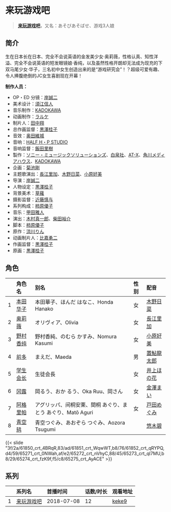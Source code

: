 # 来玩游戏吧


> <u>**[来玩游戏吧](https://bgm.tv/subject/236020)**</u>，又名：あそびあそばせ、游戏3人娘

## 简介

生在日本长在日本、完全不会说英语的金发美少女·奥莉薇，性格认真、知性洋溢、完全不会说英语的短发眼镜娘·香纯，以及虽然性格开朗却无法成为现充的下双马尾少女·华子，三名初中女生创造出来的是“游戏研究会”！？超级可爱有趣、令人捧腹绝倒的JC女生喜剧现在开幕！

**制作人员：**
- OP・ED 分镜：[岸誠二](https://bgm.tv/person/1656)
- 美术设计：[須江信人](https://bgm.tv/person/11793)
- 音乐制作：[KADOKAWA](https://bgm.tv/person/19306)
- 动画制作：[ラルケ](https://bgm.tv/person/8203)
- 制片人：[田中翔](https://bgm.tv/person/33715)
- 总作画监督：[黒澤桂子](https://bgm.tv/person/14840)
- 音效：[奥田維城](https://bgm.tv/person/28239)
- 音响：[HALF H・P STUDIO](https://bgm.tv/person/13619)
- 音响监督：[飯田里樹](https://bgm.tv/person/2642)
- 製作：[ソニー・ミュージックソリューションズ](https://bgm.tv/person/28606)、[白泉社](https://bgm.tv/person/588)、[AT-X](https://bgm.tv/person/230)、[角川メディアハウス](https://bgm.tv/person/3699)、[KADOKAWA](https://bgm.tv/person/19306)
- 企画：[菊池剛](https://bgm.tv/person/34847)
- 主题歌演出：[長江里加](https://bgm.tv/person/28045)、[木野日菜](https://bgm.tv/person/19643)、[小原好美](https://bgm.tv/person/27194)
- 导演：[岸誠二](https://bgm.tv/person/1656)
- 人物设定：[黒澤桂子](https://bgm.tv/person/14840)
- 背景美术：[草薙](https://bgm.tv/person/5992)
- 摄影监督：[近藤慎与](https://bgm.tv/person/377)
- 系列构成：[柿原優子](https://bgm.tv/person/3326)
- 音乐：[甲田雅人](https://bgm.tv/person/11904)
- 演出：[木村真一郎](https://bgm.tv/person/18)、[柴田裕介](https://bgm.tv/person/35460)
- 脚本：[柿原優子](https://bgm.tv/person/3326)
- 原作：[涼川りん](https://bgm.tv/person/20030)
- 动画制片人：[比嘉勇二](https://bgm.tv/person/18912)
- 作画监督：[黒澤桂子](https://bgm.tv/person/14840)
- 原画：[黒澤桂子](https://bgm.tv/person/14840)

## 角色

|     |   角色名   |   别名  | 性别 |  配音  |
|:--- |:------  |:----      |:---  |:--   |
| 1 | [本田华子](https://bgm.tv/character/61850) | 本田華子、ほんだ はなこ、Honda Hanako | 女 | [木野日菜](https://bgm.tv/person/19643) |
| 2 | [奥莉薇](https://bgm.tv/character/61851) | オリヴィア、Olivia | 女 | [長江里加](https://bgm.tv/person/28045) |
| 3 | [野村香纯](https://bgm.tv/character/61852) | 野村香純、のむら  かすみ、Nomura Kasumi | 女 | [小原好美](https://bgm.tv/person/27194) |
| 4 | [前多](https://bgm.tv/character/65271) | まえだ、Maeda | 男 | [置鮎龍太郎](https://bgm.tv/person/3976) |
| 5 | [学生会长](https://bgm.tv/character/65272) | 生徒会長 | 女 | [井上ほの花](https://bgm.tv/person/24865) |
| 6 | [冈露](https://bgm.tv/character/65273) | 岡るう、おか るう、Oka Ruu、岡さん | 女 | [金澤まい](https://bgm.tv/person/21044) |
| 7 | [阿格里帕](https://bgm.tv/character/65274) | アグリッパ、间桐安栗、間桐 あぐり、まとう あぐり、Matō Aguri | 女 | [戸田めぐみ](https://bgm.tv/person/13562) |
| 8 | [青空鸫](https://bgm.tv/character/65275) | 青空つぐみ、あおぞら つぐみ、Aozora Tsugumi |  | [悠木碧](https://bgm.tv/person/5076) |

{{< slide "3f/2a/61850_crt_4BRqR,83/ad/61851_crt_WqwWT,b8/76/61852_crt_qRYPQ,d4/59/65271_crt_0NWah,af/e2/65272_crt_nVhyC,88/45/65273_crt_qI7MU,b8/29/65274_crt_fzK9f,f5/c8/65275_crt_AyACE" >}}

## 系列

|     | 系列名   | 首播时间       | 话数/时长 | 观看地址                                                    |
| :-- | :---- | :--------- | :---- | :------------------------------------------------------ |
| 1   |[来玩游戏吧](https://bgm.tv/subject/236020)| 2018-07-08 | 12    | [keke9](https://www.keke9.app/play/23165-4-178834.html) |



